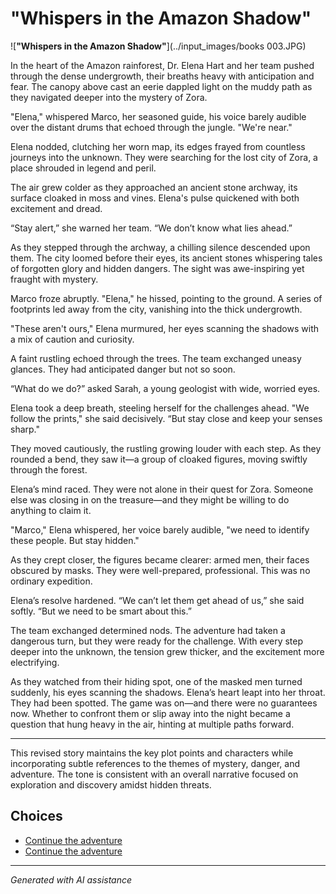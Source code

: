 # **"Whispers in the Amazon Shadow"**

![**"Whispers in the Amazon Shadow"**](../input_images/books 003.JPG)

In the heart of the Amazon rainforest, Dr. Elena Hart and her team pushed through the dense undergrowth, their breaths heavy with anticipation and fear. The canopy above cast an eerie dappled light on the muddy path as they navigated deeper into the mystery of Zora.

"Elena," whispered Marco, her seasoned guide, his voice barely audible over the distant drums that echoed through the jungle. "We're near."

Elena nodded, clutching her worn map, its edges frayed from countless journeys into the unknown. They were searching for the lost city of Zora, a place shrouded in legend and peril.

The air grew colder as they approached an ancient stone archway, its surface cloaked in moss and vines. Elena's pulse quickened with both excitement and dread.

“Stay alert,” she warned her team. “We don’t know what lies ahead.”

As they stepped through the archway, a chilling silence descended upon them. The city loomed before their eyes, its ancient stones whispering tales of forgotten glory and hidden dangers. The sight was awe-inspiring yet fraught with mystery.

Marco froze abruptly. "Elena," he hissed, pointing to the ground. A series of footprints led away from the city, vanishing into the thick undergrowth.

"These aren't ours," Elena murmured, her eyes scanning the shadows with a mix of caution and curiosity.

A faint rustling echoed through the trees. The team exchanged uneasy glances. They had anticipated danger but not so soon.

“What do we do?” asked Sarah, a young geologist with wide, worried eyes.

Elena took a deep breath, steeling herself for the challenges ahead. "We follow the prints," she said decisively. “But stay close and keep your senses sharp."

They moved cautiously, the rustling growing louder with each step. As they rounded a bend, they saw it—a group of cloaked figures, moving swiftly through the forest.

Elena’s mind raced. They were not alone in their quest for Zora. Someone else was closing in on the treasure—and they might be willing to do anything to claim it.

"Marco," Elena whispered, her voice barely audible, "we need to identify these people. But stay hidden."

As they crept closer, the figures became clearer: armed men, their faces obscured by masks. They were well-prepared, professional. This was no ordinary expedition.

Elena’s resolve hardened. “We can’t let them get ahead of us,” she said softly. “But we need to be smart about this.”

The team exchanged determined nods. The adventure had taken a dangerous turn, but they were ready for the challenge. With every step deeper into the unknown, the tension grew thicker, and the excitement more electrifying.

As they watched from their hiding spot, one of the masked men turned suddenly, his eyes scanning the shadows. Elena’s heart leapt into her throat. They had been spotted. The game was on—and there were no guarantees now. Whether to confront them or slip away into the night became a question that hung heavy in the air, hinting at multiple paths forward.

---

This revised story maintains the key plot points and characters while incorporating subtle references to the themes of mystery, danger, and adventure. The tone is consistent with an overall narrative focused on exploration and discovery amidst hidden threats.


## Choices

* [Continue the adventure](./476485484_1684131429201363_7550930141077594240_n.md)
* [Continue the adventure](./20221013_170405.md)


---
*Generated with AI assistance*
